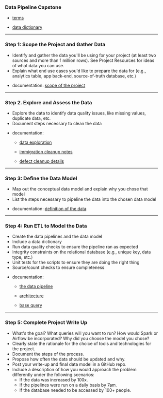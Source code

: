 
### Data Pipeline Capstone

* [terms](doc/terms.md)

* [data dictionary](doc/data_dictionary.md)

---


### Step 1: Scope the Project and Gather Data
- Identify and gather the data you'll be using for your project (at least two sources and more than 1 million rows). See Project Resources for ideas of what data you can use.
- Explain what end use cases you'd like to prepare the data for (e.g., analytics table, app back-end, source-of-truth database, etc.)


* documentation:   [scope of the project](doc/step1.scope.md)

---

### Step 2. Explore and Assess the Data
- Explore the data to identify data quality issues, like missing values, duplicate data, etc.
- Document steps necessary to clean the data


* documentation:   
  * [data exploration](doc/step2.explore.md)
  
  * [immigration cleanup notes](doc/step2.labnotes1.md)

  * [defect cleanup details](doc/step2.labnotes2.md)
---

### Step 3: Define the Data Model
- Map out the conceptual data model and explain why you chose that model
- List the steps necessary to pipeline the data into the chosen data model


* documentation:   [definition of the data](doc/step3.define.md)

---

### Step 4: Run ETL to Model the Data
- Create the data pipelines and the data model
- Include a data dictionary
- Run data quality checks to ensure the pipeline ran as expected
- Integrity constraints on the relational database (e.g., unique key, data type, etc.)
- Unit tests for the scripts to ensure they are doing the right thing
- Source/count checks to ensure completeness


* documentation:
  - [the data pipeline](doc/step4.pipeline.md)

  - [architecture](doc/step4.architecture.md)

  - [base query](doc/step4.proof-of-concept.md)

---


### Step 5: Complete Project Write Up
- What's the goal? What queries will you want to run? How would Spark or Airflow be incorporated? Why did you choose the model you chose?
- Clearly state the rationale for the choice of tools and technologies for the project.
- Document the steps of the process.
- Propose how often the data should be updated and why.
- Post your write-up and final data model in a GitHub repo.
- Include a description of how you would approach the problem differently under the following scenarios:
  - If the data was increased by 100x.
  - If the pipelines were run on a daily basis by 7am.
  - If the database needed to be accessed by 100+ people.





